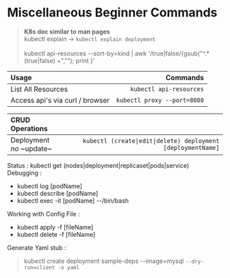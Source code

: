 # Miscellaneous Beginner Commands
> **K8s doc similar to man pages**
<br>kubectl explain <resource> &rarr; `kubectl explain deployment`<br><br>kubectl api-resources --sort-by=kind | awk '/true|false/{gsub("^.*(true|false) +",""); print }'



Usage|Commands
:---|---:
List All Resources | `kubectl api-resources`
Access api's via curl / browser| `kubectl proxy --port=8080`

|**CRUD Operations**||
:---|---:
|Deployment<br>_no_ ~update~ | `kubectl (create\|edit\|delete) deployment [deploymentName]`|



Status : kubectl get (nodes|deployment|replicaset|pods|service)<br>
Debugging :
- kubectl log [podName]
- kubectl describe [podName]
- kubectl exec -it [podName] --/bin/bash

Working with Config File :
- kubectl apply -f [fileName]
- kubectl delete -f [fileName]

Generate Yaml stub : 
> kubectl create deployment sample-deps --image=mysql `--dry-run=client -o yaml`
